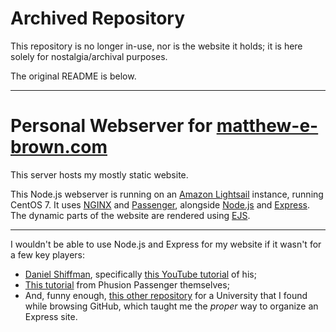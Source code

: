 # Archived Repository

This repository is no longer in-use, nor is the website it holds; it is here solely for nostalgia/archival purposes.

The original README is below.

---

# Personal Webserver for [matthew-e-brown.com][me]

This server hosts my mostly static website.

This Node.js webserver is running on an [Amazon Lightsail][lightsail] instance, running CentOS 7. It uses [NGINX][nginx] and [Passenger][passenger], alongside [Node.js][node] and [Express][express]. The dynamic parts of the website are rendered using [EJS][ejs].

---

I wouldn't be able to use Node.js and Express for my website if it wasn't for a few key players:
- [Daniel Shiffman][1], specifically [this YouTube tutorial][2] of his;
- [This tutorial][3] from Phusion Passenger themselves;
- And, funny enough, [this other repository][4] for a University that I found while browsing GitHub, which taught me the *proper* way to organize an Express site.


[me]: http://www.matthew-e-brown.com
[me2]: https://www.matthew-brown.net
[lightsail]: https://aws.amazon.com/lightsail/
[nginx]: https://nginx.org/en/
[passenger]: https://www.phusionpassenger.com/
[node]: https://nodejs.org/en/
[express]: https://expressjs.com/
[ejs]: https://ejs.co/

[1]: https://github.com/shiffman
[2]: https://www.youtube.com/playlist?list=PLRqwX-V7Uu6Yyn-fBtGHfN0_xCtBwUkBp
[3]: https://www.phusionpassenger.com/library/walkthroughs/deploy/nodejs/
[4]: https://github.com/2406-ta-team/comp2406-git-tutorial-base-code-FORK-ME
